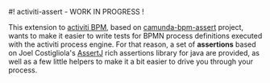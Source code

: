#! activiti-assert - WORK IN PROGRESS !

This extension to [activiti BPM](http://activiti.org), based on [camunda-bpm-assert](https://github.com/camunda/camunda-bpm-assert) project, wants to make it easier to write tests for BPMN process definitions executed with the activiti process engine. 
For that reason, a set of **assertions** based on Joel Costigliola's [AssertJ](http://joel-costigliola.github.io/assertj/) rich assertions library for java are provided, 
as well as a few little helpers to make it a bit easier to drive you through your process.

